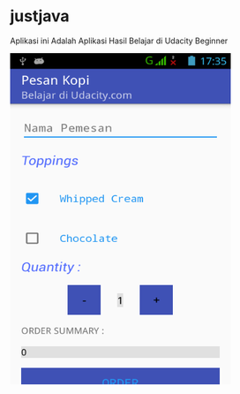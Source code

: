 # justjava
Aplikasi ini Adalah Aplikasi Hasil Belajar di Udacity Beginner

<a href="url"><img src="https://raw.githubusercontent.com/fathurzero/justjava/master/screenshot.png" align="left" height="600" width="400" ></a>

